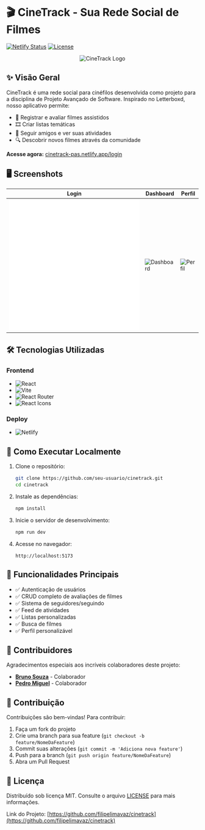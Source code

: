 # 🎬 CineTrack - Sua Rede Social de Filmes

[![Netlify Status](https://api.netlify.com/api/v1/badges/5dd69369-61d8-4945-ad65-6be7b5e6ffcb/deploy-status)](https://app.netlify.com/sites/cinetrack-pas/deploys)
[![License](https://img.shields.io/badge/license-MIT-blue.svg)](LICENSE)

<p align="center">
  <img src="https://via.placeholder.com/300x150?text=CineTrack+Logo" alt="CineTrack Logo" width="300">
</p>

## ✨ Visão Geral

CineTrack é uma rede social para cinéfilos desenvolvida como projeto para a disciplina de Projeto Avançado de Software. Inspirado no Letterboxd, nosso aplicativo permite:

- 📝 Registrar e avaliar filmes assistidos
- 🎞 Criar listas temáticas
- 👥 Seguir amigos e ver suas atividades
- 🔍 Descobrir novos filmes através da comunidade

**Acesse agora:** [cinetrack-pas.netlify.app/login](https://cinetrack-pas.netlify.app/login)

## 🖥 Screenshots

| Login | Dashboard | Perfil |
|-------|-----------|--------|
| ![Tela de Login](./assets/imgs/login.png) | ![Dashboard](./assets/imgs/dashboard.png) | ![Perfil](./assets/imgs/perfil.png) |

## 🛠 Tecnologias Utilizadas

### Frontend
- ![React](https://img.shields.io/badge/React-20232A?style=flat&logo=react&logoColor=61DAFB)
- ![Vite](https://img.shields.io/badge/Vite-B73BFE?style=flat&logo=vite&logoColor=FFD62E)
- ![React Router](https://img.shields.io/badge/React_Router-CA4245?style=flat&logo=react-router&logoColor=white)
- ![React Icons](https://img.shields.io/badge/React_Icons-FF4088?style=flat&logo=react&logoColor=white)

### Deploy
- ![Netlify](https://img.shields.io/badge/Netlify-00C7B7?style=flat&logo=netlify&logoColor=white)

## 🚀 Como Executar Localmente

1. Clone o repositório:
   ```bash
   git clone https://github.com/seu-usuario/cinetrack.git
   cd cinetrack
   ```

2. Instale as dependências:
   ```bash
   npm install
   ```

3. Inicie o servidor de desenvolvimento:
   ```bash
   npm run dev
   ```

4. Acesse no navegador:
   ```
   http://localhost:5173
   ```

## 📝 Funcionalidades Principais

- ✅ Autenticação de usuários
- ✅ CRUD completo de avaliações de filmes
- ✅ Sistema de seguidores/seguindo
- ✅ Feed de atividades
- ✅ Listas personalizadas
- ✅ Busca de filmes
- ✅ Perfil personalizável

## 🤝 Contribuidores

Agradecimentos especiais aos incríveis colaboradores deste projeto:

- [**Bruno Souza**](https://github.com/BruninSouza) - Colaborador
- [**Pedro Miguel**](https://github.com/PedroPsy) - Colaborador

## 🤝 Contribuição

Contribuições são bem-vindas! Para contribuir:

1. Faça um fork do projeto
2. Crie uma branch para sua feature (`git checkout -b feature/NomeDaFeature`)
3. Commit suas alterações (`git commit -m 'Adiciona nova feature'`)
4. Push para a branch (`git push origin feature/NomeDaFeature`)
5. Abra um Pull Request

## 📄 Licença

Distribuído sob licença MIT. Consulte o arquivo [LICENSE](LICENSE) para mais informações.

Link do Projeto: [https://github.com/filipelimavaz/cinetrack](https://github.com/filipelimavaz/cinetrack)